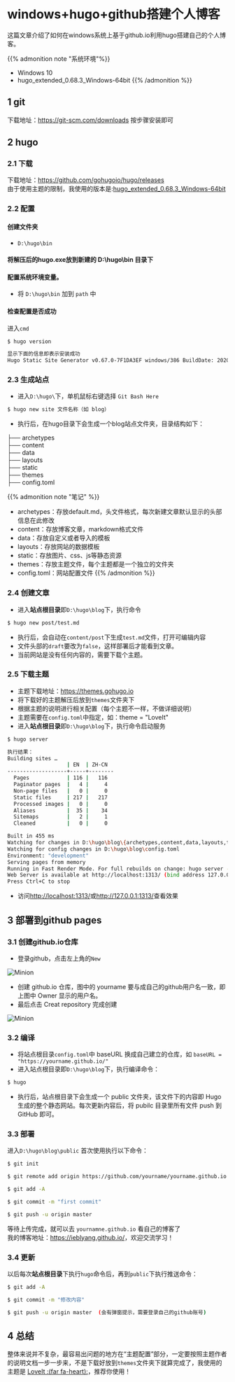 # windows+hugo+github搭建个人博客


这篇文章介绍了如何在windows系统上基于github.io利用hugo搭建自己的个人博客。

<!--more-->

{{% admonition note "系统环境"%}}  
* Windows 10  
* hugo_extended_0.68.3_Windows-64bit
{{% /admonition %}}

## 1 git

下载地址：<https://git-scm.com/downloads>
按步骤安装即可

## 2 hugo 

### 2.1 下载

下载地址：<https://github.com/gohugoio/hugo/releases>  
由于使用主题的限制，我使用的版本是:[hugo_extended_0.68.3_Windows-64bit](https://github.com/gohugoio/hugo/releases/download/v0.68.3/hugo_extended_0.68.3_Windows-64bit.zip)

### 2.2 配置

#### 创建文件夹

* `D:\hugo\bin`

#### 将解压后的hugo.exe放到新建的 D:\hugo\bin 目录下

#### 配置系统环境变量。

* 将 `D:\hugo\bin` 加到 `path` 中

#### 检查配置是否成功

进入`cmd`

```Bash
$ hugo version

显示下面的信息即表示安装成功
Hugo Static Site Generator v0.67.0-7F1DA3EF windows/386 BuildDate: 2020-03-09T20:37:49Z
```

### 2.3 生成站点
* 进入`D:\hugo\`下，单机鼠标右键选择 `Git Bash Here`

```Bash
$ hugo new site 文件名称（如 blog）
```

* 执行后，在hugo目录下会生成一个blog站点文件夹，目录结构如下：

├── archetypes    
├── content    
├── data    
├── layouts   
├── static   
├── themes  
├── config.toml  

{{% admonition note "笔记" %}}
* archetypes：存放default.md，头文件格式，每次新建文章默认显示的头部信息在此修改
* content：存放博客文章，markdown格式文件
* data：存放自定义或者导入的模板
* layouts：存放网站的数据模板
* static：存放图片、css、js等静态资源
* themes：存放主题文件，每个主题都是一个独立的文件夹
* config.toml：网站配置文件
{{% /admonition %}}

### 2.4 创建文章
* 进入**站点根目录**即`D:\hugo\blog`下，执行命令

```Bash
$ hugo new post/test.md
```
* 执行后，会自动在`content/post`下生成`test.md`文件，打开可编辑内容
* 文件头部的`draft`要改为`false`，这样部署后才能看到文章。
* 当前网站是没有任何内容的，需要下载个主题。

### 2.5 下载主题

* 主题下载地址：<https://themes.gohugo.io>
* 将下载好的主题解压后放到`themes`文件夹下
* 根据主题的说明进行相关配置（每个主题不一样，不做详细说明）
* 主题需要在`config.toml`中指定，如：theme = "LoveIt"
* 进入**站点根目录**即`D:\hugo\blog`下，执行命令启动服务

```Bash
$ hugo server

执行结果：
Building sites …
                   | EN  | ZH-CN
-------------------+-----+--------
  Pages            | 116 |   116
  Paginator pages  |   4 |     4
  Non-page files   |   0 |     0
  Static files     | 217 |   217
  Processed images |   0 |     0
  Aliases          |  35 |    34
  Sitemaps         |   2 |     1
  Cleaned          |   0 |     0

Built in 455 ms
Watching for changes in D:\hugo\blog\{archetypes,content,data,layouts,themes}
Watching for config changes in D:\hugo\blog\config.toml
Environment: "development"
Serving pages from memory
Running in Fast Render Mode. For full rebuilds on change: hugo server --disableFastRender
Web Server is available at http://localhost:1313/ (bind address 127.0.0.1)
Press Ctrl+C to stop
```
* 访问<http://localhost:1313/>或<http://127.0.0.1:1313/>查看效果

## 3 部署到github pages

### 3.1 创建github.io仓库

* 登录github，点击左上角的`New`

![Minion](/images/github/github01/1.jpg)

* 创建 github.io 仓库，图中的 yourname 要与成自己的github用户名一致，即上图中 Owner 显示的用户名。
* 最后点击 Creat repository 完成创建

![Minion](/images/github/github01/2.jpg)

### 3.2 编译

* 将站点根目录`config.toml`中 baseURL 换成自己建立的仓库，如 `baseURL = "https://yourname.github.io/"`
* 进入站点根目录即`D:\hugo\blog`下，执行编译命令：

```Bash
$ hugo
```
* 执行后，站点根目录下会生成一个 public 文件夹，该文件下的内容即 Hugo 生成的整个静态网站。每次更新内容后，将 pubilc 目录里所有文件 push 到 GitHub 即可。

### 3.3 部署

进入`D:\hugo\blog\public`
首次使用执行以下命令：

```Bash
$ git init 

$ git remote add origin https://github.com/yourname/yourname.github.io.git 将本地目录链接到远程服务器的代码仓库

$ git add -A

$ git commit -m "first commit"

$ git push -u origin master
```

等待上传完成，就可以去 `yournamne.github.io` 看自己的博客了  
我的博客地址：<https://ieblyang.github.io/>，欢迎交流学习！

### 3.4 更新

以后每次**站点根目录**下执行`hugo`命令后，再到`public`下执行推送命令：

```Bash
$ git add -A

$ git commit -m "修改内容"

$ git push -u origin master  (会有弹窗提示，需要登录自己的github账号)

```

## 4 总结

整体来说并不复杂，最容易出问题的地方在“主题配置”部分，一定要按照主题作者的说明文档一步一步来，不是下载好放到`themes`文件夹下就算完成了，我使用的主题是 [LoveIt  :(far fa-heart):](https://github.com/dillonzq/LoveIt)，推荐你使用！


